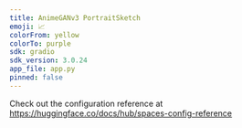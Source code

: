 ```yaml
---
title: AnimeGANv3 PortraitSketch
emoji: 📈
colorFrom: yellow
colorTo: purple
sdk: gradio
sdk_version: 3.0.24
app_file: app.py
pinned: false
---
```


Check out the configuration reference at https://huggingface.co/docs/hub/spaces-config-reference
